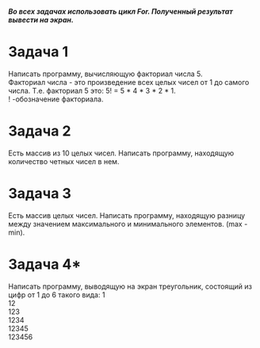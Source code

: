 ***Во всех задачах использовать цикл For.  Полученный результат вывести на экран.*** 

# Задача 1  
Написать программу, вычисляющую факториал числа 5.  
Факториал числа - это произведение всех целых чисел от 1 до самого числа.
Т.е. факториал 5 это: 5! = 5 * 4 * 3 * 2 * 1.    
  ! -обозначение факториала.

# Задача 2  
Есть массив из 10 целых чисел. Написать программу, находящую количество четных чисел в нем. 


# Задача 3
Есть массив  целых чисел. Написать программу, находящую разницу между значением максимального и 
минимального элементов. (max - min).

# Задача 4*  
Написать программу, выводящую на экран треугольник, состоящий из цифр от 1 до 6 такого вида:
1  
12  
123  
1234  
12345  
123456  



